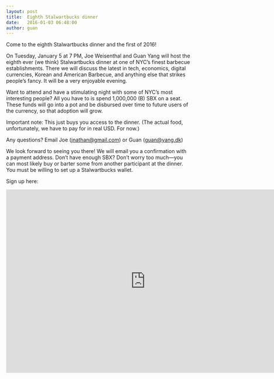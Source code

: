 ```yaml
---
layout: post
title:  Eighth Stalwartbucks dinner
date:   2016-01-03 06:48:00
author: guan
---
```


Come to the eighth Stalwartbucks dinner and the first of 2016!

On Tuesday, January 5 at 7 PM, Joe Weisenthal and Guan Yang will host the eighth ever (we think) Stalwartbucks dinner at one of NYC’s finest barbecue establishments. There we will discuss the latest in tech, economics, digital currencies, Korean and American Barbecue, and anything else that strikes people’s fancy. It will be a very enjoyable evening.

Want to attend and have a stimulating night with some of NYC’s most interesting people? All you have to is spend 1,000,000 (B) SBX on a seat. These funds will go into a pot and be disbursed over time to future users of the currency, so that adoption will grow.

Important note: This just buys you access to the dinner. (The actual food, unfortunately, we have to pay for in real USD. For now.)

Any questions? Email Joe (jnathan@gmail.com) or Guan (guan@yang.dk)

We look forward to seeing you there! We will email you a confirmation with a payment address. Don’t have enough SBX? Don’t worry too much—you can most likely buy or barter some from another participant at the dinner. You must be willing to set up a Stalwartbucks wallet.

Sign up here:

<iframe src="https://docs.google.com/forms/d/11rGxCjcj6trajd4Kh4VOCGtxBeGywRUGW-ir1MG01dg/viewform?embedded=true" width="760" height="500" frameborder="0" marginheight="0" marginwidth="0">Loading...</iframe>
